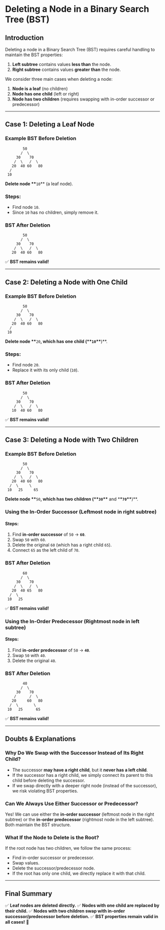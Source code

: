 # Deleting a Node in a Binary Search Tree (BST)

## Introduction

Deleting a node in a Binary Search Tree (BST) requires careful handling to maintain the BST properties:

1. **Left subtree** contains values **less than** the node.
2. **Right subtree** contains values **greater than** the node.

We consider three main cases when deleting a node:

1. **Node is a leaf** (no children)
2. **Node has one child** (left or right)
3. **Node has two children** (requires swapping with in-order successor or predecessor)

---

## Case 1: Deleting a Leaf Node

### Example BST Before Deletion

```
        50
       /  \
     30    70
    /  \   /  \
   20  40 60   80
  /
 10
```

**Delete node \*\***`10`\*\* (a leaf node).

### Steps:

- Find node `10`.
- Since `10` has no children, simply remove it.

### BST After Deletion

```
        50
       /  \
     30    70
    /  \   /  \
   20  40 60   80
```

✅ **BST remains valid!**

---

## Case 2: Deleting a Node with One Child

### Example BST Before Deletion

```
        50
       /  \
     30    70
    /  \   /  \
   20  40 60   80
  /
 10
```

**Delete node \*\***`20`**, which has **one child (\***\*`10`\*\***)\*\*.

### Steps:

- Find node `20`.
- Replace it with its only child (`10`).

### BST After Deletion

```
        50
       /  \
     30    70
    /  \   /  \
   10  40 60   80
```

✅ **BST remains valid!**

---

## Case 3: Deleting a Node with Two Children

### Example BST Before Deletion

```
        50
       /  \
     30    70
    /  \   /  \
   20  40 60   80
  /  \     \
 10   25     65
```

**Delete node \*\***`50`**, which has **two children (\***\*`30`\*\*** and \***\*`70`\*\***)\*\*.

### **Using the In-Order Successor** (Leftmost node in right subtree)

#### Steps:

1. Find **in-order successor** of `50` → **`60`**.
2. Swap `50` with `60`.
3. Delete the original `60` (which has a right child `65`).
4. Connect `65` as the left child of `70`.

### BST After Deletion

```
        60
       /  \
     30    70
    /  \   /  \
   20  40 65   80
  /  \
 10   25
```

✅ **BST remains valid!**

### **Using the In-Order Predecessor** (Rightmost node in left subtree)

#### Steps:

1. Find **in-order predecessor** of `50` → **`40`**.
2. Swap `50` with `40`.
3. Delete the original `40`.

### BST After Deletion

```
        40
       /  \
     30    70
    /      /  \
   20     60   80
  /  \       \
 10   25      65
```

✅ **BST remains valid!**

---

## **Doubts & Explanations**

### **Why Do We Swap with the Successor Instead of Its Right Child?**

- The successor **may have a right child**, but it **never has a left child**.
- If the successor has a right child, we simply connect its parent to this child before deleting the successor.
- If we swap directly with a deeper right node (instead of the successor), we risk violating BST properties.

### **Can We Always Use Either Successor or Predecessor?**

Yes! We can use either the **in-order successor** (leftmost node in the right subtree) or the **in-order predecessor** (rightmost node in the left subtree). Both maintain the BST structure.

### **What If the Node to Delete is the Root?**

If the root node has two children, we follow the same process:

- Find in-order successor or predecessor.
- Swap values.
- Delete the successor/predecessor node.
- If the root has only one child, we directly replace it with that child.

---

## **Final Summary**

✅ **Leaf nodes are deleted directly.**
✅ **Nodes with one child are replaced by their child.**
✅ **Nodes with two children swap with in-order successor/predecessor before deletion.**
✅ **BST properties remain valid in all cases!** 🚀
